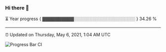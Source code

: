 ### Hi there 👋

⏳ Year progress { ▓▓▓▓▓▓▓▓▓▓░░░░░░░░░░░░░░░░░░░░ } 34.26 %

---

⏰ Updated on Thursday, May 6, 2021, 1:04 AM UTC

![Progress Bar CI](https://github.com/arthurbuhl/arthurbuhl/workflows/Progress%20Bar%20CI/badge.svg)
